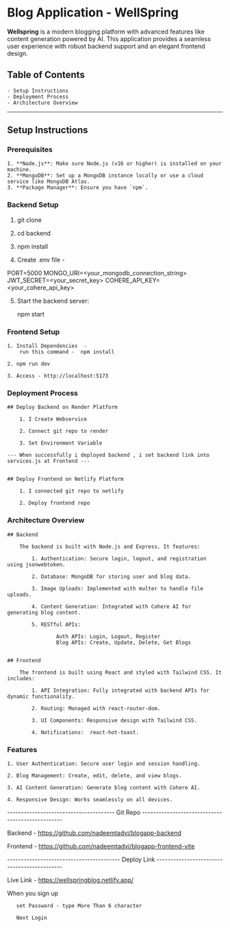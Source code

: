 # Blog Application - WellSpring

**Wellspring** is a modern blogging platform with advanced features like content generation powered by AI. This application provides a seamless user experience with robust backend support and an elegant frontend design.

## Table of Contents
    - Setup Instructions
    - Deployment Process
    - Architecture Overview

---

## Setup Instructions

### Prerequisites
    1. **Node.js**: Make sure Node.js (v16 or higher) is installed on your machine.
    2. **MongoDB**: Set up a MongoDB instance locally or use a cloud service like MongoDB Atlas.
    3. **Package Manager**: Ensure you have `npm`.

### Backend Setup

   1. git clone <repository-url>
    
   2. cd backend

   3. npm install

   4. Create .env file - 

   PORT=5000
   MONGO_URI=<your_mongodb_connection_string>
   JWT_SECRET=<your_secret_key>
   COHERE_API_KEY=<your_cohere_api_key>

   5. Start the backend server:

      npm start

### Frontend Setup

    1. Install Dependencies  -  
        run this command -  npm install   

    2. npm run dev

    3. Access - http://localhost:5173


### Deployment Process 
    
    ## Deploy Backend on Render Platform
      
        1. I Create Webservice 

        2. Connect git repo to render

        3. Set Environment Variable

    --- When successfully i deployed backend , i set backend link into services.js at Frontend ---


    ## Deploy Frontend on Netlify Platform
       
        1. I connected git repo to netlify

        2. Deploy frontend repo


### Architecture Overview

    ## Backend 

        The backend is built with Node.js and Express. It features:

            1. Authentication: Secure login, logout, and registration using jsonwebtoken.

            2. Database: MongoDB for storing user and blog data.

            3. Image Uploads: Implemented with multer to handle file uploads.

            4. Content Generation: Integrated with Cohere AI for generating blog content.

            5. RESTful APIs:

                    Auth APIs: Login, Logout, Register
                    Blog APIs: Create, Update, Delete, Get Blogs


    ## Frontend 

        The frontend is built using React and styled with Tailwind CSS. It includes:

            1. API Integration: Fully integrated with backend APIs for dynamic functionality.

            2. Routing: Managed with react-router-dom.

            3. UI Components: Responsive design with Tailwind CSS.

            4. Notifications:  react-hot-toast.

### Features

    1. User Authentication: Secure user login and session handling.

    2. Blog Management: Create, edit, delete, and view blogs.

    3. AI Content Generation: Generate blog content with Cohere AI.

    4. Responsive Design: Works seamlessly on all devices.       


 --------------------------------------- Git Repo -------------------------------------------------

 Backend - https://github.com/nadeemtadvi/blogapp-backend

 Frontend - https://github.com/nadeemtadvi/blogapp-frontend-vite

 ----------------------------------------- Deploy Link --------------------------------------------    

Live Link - https://wellspringblog.netlify.app/  

  When you sign up 
      
       set Password - type More Than 6 character

       Next Login 